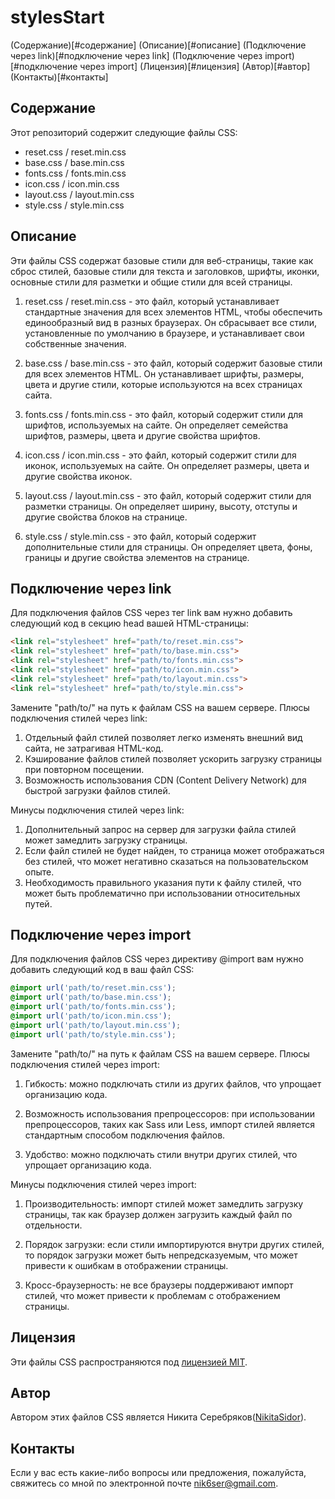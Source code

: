 # stylesStart
(Содержание)[#cодержание]
(Описание)[#описание]
(Подключение через link)[#подключение через link]
(Подключение через import)[#подключение через import]
(Лицензия)[#лицензия]
(Автор)[#автор]
(Контакты)[#контакты]

## Содержание

Этот репозиторий содержит следующие файлы CSS:

- reset.css / reset.min.css
- base.css / base.min.css
- fonts.css / fonts.min.css
- icon.css / icon.min.css
- layout.css / layout.min.css
- style.css / style.min.css

## Описание

Эти файлы CSS содержат базовые стили для веб-страницы, такие как сброс стилей, базовые стили для текста и заголовков, шрифты, иконки, основные стили для разметки и общие стили для всей страницы.

1. reset.css / reset.min.css - это файл, который устанавливает стандартные значения для всех элементов HTML, чтобы обеспечить единообразный вид в разных браузерах. Он сбрасывает все стили, установленные по умолчанию в браузере, и устанавливает свои собственные значения.

2. base.css / base.min.css - это файл, который содержит базовые стили для всех элементов HTML. Он устанавливает шрифты, размеры, цвета и другие стили, которые используются на всех страницах сайта.

3. fonts.css / fonts.min.css - это файл, который содержит стили для шрифтов, используемых на сайте. Он определяет семейства шрифтов, размеры, цвета и другие свойства шрифтов.

4. icon.css / icon.min.css - это файл, который содержит стили для иконок, используемых на сайте. Он определяет размеры, цвета и другие свойства иконок.

5. layout.css / layout.min.css - это файл, который содержит стили для разметки страницы. Он определяет ширину, высоту, отступы и другие свойства блоков на странице.

6. style.css / style.min.css - это файл, который содержит дополнительные стили для страницы. Он определяет цвета, фоны, границы и другие свойства элементов на странице.

## Подключение через link
Для подключения файлов CSS через тег link вам нужно добавить следующий код в секцию head вашей HTML-страницы:

```html
<link rel="stylesheet" href="path/to/reset.min.css">
<link rel="stylesheet" href="path/to/base.min.css">
<link rel="stylesheet" href="path/to/fonts.min.css">
<link rel="stylesheet" href="path/to/icon.min.css">
<link rel="stylesheet" href="path/to/layout.min.css">
<link rel="stylesheet" href="path/to/style.min.css">
```

Замените "path/to/" на путь к файлам CSS на вашем сервере.
Плюсы подключения стилей через link:

1. Отдельный файл стилей позволяет легко изменять внешний вид сайта, не затрагивая HTML-код.
2. Кэширование файлов стилей позволяет ускорить загрузку страницы при повторном посещении.
3. Возможность использования CDN (Content Delivery Network) для быстрой загрузки файлов стилей.

Минусы подключения стилей через link:

1. Дополнительный запрос на сервер для загрузки файла стилей может замедлить загрузку страницы.
2. Если файл стилей не будет найден, то страница может отображаться без стилей, что может негативно сказаться на пользовательском опыте.
3. Необходимость правильного указания пути к файлу стилей, что может быть проблематично при использовании относительных путей.

## Подключение через import

Для подключения файлов CSS через директиву @import вам нужно добавить следующий код в ваш файл CSS:

```css
@import url('path/to/reset.min.css');
@import url('path/to/base.min.css');
@import url('path/to/fonts.min.css');
@import url('path/to/icon.min.css');
@import url('path/to/layout.min.css');
@import url('path/to/style.min.css');
```

Замените "path/to/" на путь к файлам CSS на вашем сервере.
Плюсы подключения стилей через import:

1. Гибкость: можно подключать стили из других файлов, что упрощает организацию кода.

2. Возможность использования препроцессоров: при использовании препроцессоров, таких как Sass или Less, импорт стилей является стандартным способом подключения файлов.

3. Удобство: можно подключать стили внутри других стилей, что упрощает организацию кода.

Минусы подключения стилей через import:

1. Производительность: импорт стилей может замедлить загрузку страницы, так как браузер должен загрузить каждый файл по отдельности.

2. Порядок загрузки: если стили импортируются внутри других стилей, то порядок загрузки может быть непредсказуемым, что может привести к ошибкам в отображении страницы.

3. Кросс-браузерность: не все браузеры поддерживают импорт стилей, что может привести к проблемам с отображением страницы.

## Лицензия

Эти файлы CSS распространяются под [лицензией MIT](https://opensource.org/licenses/MIT).

## Автор

Автором этих файлов CSS является Никита Серебряков([NikitaSidor](https://github.com/NikitaSidor)).

## Контакты

Если у вас есть какие-либо вопросы или предложения, пожалуйста, свяжитесь со мной по электронной почте nik6ser@gmail.com.
